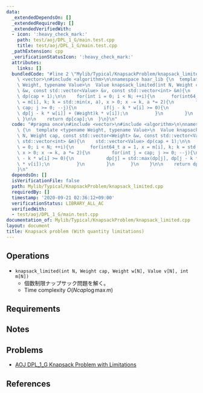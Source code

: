 ```yaml
---
data:
  _extendedDependsOn: []
  _extendedRequiredBy: []
  _extendedVerifiedWith:
  - icon: ':heavy_check_mark:'
    path: test/aoj/DPL_1_G/main.test.cpp
    title: test/aoj/DPL_1_G/main.test.cpp
  _pathExtension: cpp
  _verificationStatusIcon: ':heavy_check_mark:'
  attributes:
    links: []
  bundledCode: "#line 2 \"Mylib/Typical/KnapsackProblem/knapsack_limited.cpp\"\n#include\
    \ <vector>\n#include <algorithm>\n\nnamespace haar_lib {\n  template <typename\
    \ Weight, typename Value>\n  Value knapsack_limited(int N, Weight cap, const std::vector<Weight>\
    \ &w, const std::vector<Value> &v, const std::vector<int> &m){\n    std::vector<Value>\
    \ dp(cap + 1);\n\n    for(int i = 0; i < N; ++i){\n      for(int64_t a = 1, x\
    \ = m[i], k; k = std::min(x, a), x > 0; x -= k, a *= 2){\n        for(int j =\
    \ cap; j >= 0; --j){\n          if(j - k * w[i] >= 0){\n            dp[j] = std::max(dp[j],\
    \ dp[j - k * w[i]] + (Weight)k * v[i]);\n          }\n        }\n      }\n   \
    \ }\n\n    return dp[cap];\n  }\n}\n"
  code: "#pragma once\n#include <vector>\n#include <algorithm>\n\nnamespace haar_lib\
    \ {\n  template <typename Weight, typename Value>\n  Value knapsack_limited(int\
    \ N, Weight cap, const std::vector<Weight> &w, const std::vector<Value> &v, const\
    \ std::vector<int> &m){\n    std::vector<Value> dp(cap + 1);\n\n    for(int i\
    \ = 0; i < N; ++i){\n      for(int64_t a = 1, x = m[i], k; k = std::min(x, a),\
    \ x > 0; x -= k, a *= 2){\n        for(int j = cap; j >= 0; --j){\n          if(j\
    \ - k * w[i] >= 0){\n            dp[j] = std::max(dp[j], dp[j - k * w[i]] + (Weight)k\
    \ * v[i]);\n          }\n        }\n      }\n    }\n\n    return dp[cap];\n  }\n\
    }\n"
  dependsOn: []
  isVerificationFile: false
  path: Mylib/Typical/KnapsackProblem/knapsack_limited.cpp
  requiredBy: []
  timestamp: '2020-09-21 02:36:12+09:00'
  verificationStatus: LIBRARY_ALL_AC
  verifiedWith:
  - test/aoj/DPL_1_G/main.test.cpp
documentation_of: Mylib/Typical/KnapsackProblem/knapsack_limited.cpp
layout: document
title: Knapsack problem (With quantity limitations)
---
```


## Operations

- `knapsack_limited(int N, Weight cap, Weight w[N], Value v[N], int m[N])`
	- 個数制限ナップサック問題を解く。
	- Time complexity $O(N cap \log \max m)$

## Requirements

## Notes

## Problems

- [AOJ DPL_1_G Knapsack Problem with Limitations](http://judge.u-aizu.ac.jp/onlinejudge/description.jsp?id=DPL_1_G)

## References

